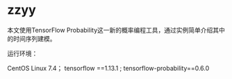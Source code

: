 # zzyy

本文使用TensorFlow Probability这一新的概率编程工具，通过实例简单介绍其中的时间序列建模。

运行环境：

CentOS Linux 7.4；
tensorflow ==1.13.1 ;
tensorflow-probability==0.6.0
